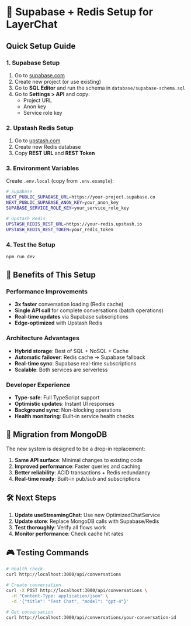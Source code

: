 # 🚀 Supabase + Redis Setup for LayerChat

## Quick Setup Guide

### 1. Supabase Setup
1. Go to [supabase.com](https://supabase.com/dashboard)
2. Create new project (or use existing)
3. Go to **SQL Editor** and run the schema in `database/supabase-schema.sql`
4. Go to **Settings > API** and copy:
   - Project URL
   - Anon key
   - Service role key

### 2. Upstash Redis Setup  
1. Go to [upstash.com](https://upstash.com/)
2. Create new Redis database
3. Copy **REST URL** and **REST Token**

### 3. Environment Variables
Create `.env.local` (copy from `.env.example`):
```bash
# Supabase
NEXT_PUBLIC_SUPABASE_URL=https://your-project.supabase.co
NEXT_PUBLIC_SUPABASE_ANON_KEY=your_anon_key
SUPABASE_SERVICE_ROLE_KEY=your_service_role_key

# Upstash Redis
UPSTASH_REDIS_REST_URL=https://your-redis.upstash.io
UPSTASH_REDIS_REST_TOKEN=your_redis_token
```

### 4. Test the Setup
```bash
npm run dev
```

## 🎯 Benefits of This Setup

### Performance Improvements
- **3x faster** conversation loading (Redis cache)
- **Single API call** for complete conversations (batch operations)
- **Real-time updates** via Supabase subscriptions
- **Edge-optimized** with Upstash Redis

### Architecture Advantages
- **Hybrid storage**: Best of SQL + NoSQL + Cache
- **Automatic failover**: Redis cache → Supabase fallback
- **Real-time sync**: Supabase real-time subscriptions
- **Scalable**: Both services are serverless

### Developer Experience
- **Type-safe**: Full TypeScript support
- **Optimistic updates**: Instant UI responses
- **Background sync**: Non-blocking operations
- **Health monitoring**: Built-in service health checks

## 🔄 Migration from MongoDB

The new system is designed to be a drop-in replacement:

1. **Same API surface**: Minimal changes to existing code
2. **Improved performance**: Faster queries and caching
3. **Better reliability**: ACID transactions + Redis redundancy
4. **Real-time ready**: Built-in pub/sub and subscriptions

## 🛠️ Next Steps

1. **Update useStreamingChat**: Use new OptimizedChatService
2. **Update store**: Replace MongoDB calls with Supabase/Redis
3. **Test thoroughly**: Verify all flows work
4. **Monitor performance**: Check cache hit rates

## 🎮 Testing Commands

```bash
# Health check
curl http://localhost:3000/api/conversations

# Create conversation
curl -X POST http://localhost:3000/api/conversations \
  -H "Content-Type: application/json" \
  -d '{"title": "Test Chat", "model": "gpt-4"}'

# Get conversation
curl http://localhost:3000/api/conversations/your-conversation-id
```
